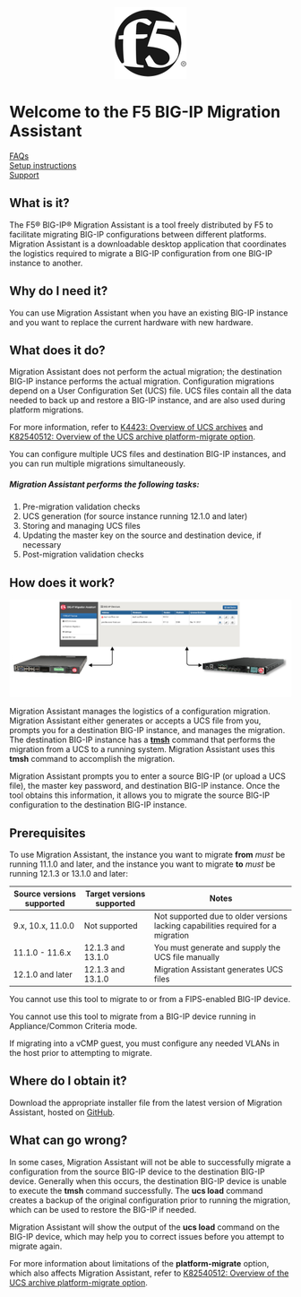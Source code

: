 <p align="center">
  <img src="resources/icon.png"></img>
</p>

# Welcome to the F5 BIG-IP Migration Assistant

[FAQs](FAQ.md)  
[Setup instructions](SETUP.md)  
[Support](SUPPORT.md)

## What is it?

The F5® BIG-IP® Migration Assistant is a tool freely distributed by F5 to facilitate migrating BIG-IP configurations between different platforms. Migration Assistant is a downloadable desktop application that coordinates the logistics required to migrate a BIG-IP configuration from one BIG-IP instance to another.

## Why do I need it?

You can use Migration Assistant when you have an existing BIG-IP instance and you want to replace the current hardware with new hardware.

## What does it do?

Migration Assistant does not perform the actual migration; the destination BIG-IP instance performs the actual migration. Configuration migrations depend on a User Configuration Set (UCS) file. UCS files contain all the data needed to back up and restore a BIG-IP instance, and are also used during platform migrations.

For more information, refer to [K4423: Overview of UCS archives](https://support.f5.com/csp/article/K4423) and [K82540512: Overview of the UCS archive platform-migrate option](https://support.f5.com/csp/article/K82540512).

You can configure multiple UCS files and destination BIG-IP instances, and you can run multiple migrations simultaneously.

##### Migration Assistant performs the following tasks:

1. Pre-migration validation checks
1. UCS generation (for source instance running 12.1.0 and later)
1. Storing and managing UCS files
1. Updating the master key on the source and destination device, if necessary
1. Post-migration validation checks

## How does it work?

![F5 MA Diagram](resources/f5ma-diagram.png)

Migration Assistant manages the logistics of a configuration migration. Migration Assistant either generates or accepts a UCS file from you, prompts you for a destination BIG-IP instance, and manages the migration.  The destination BIG-IP instance has a [**tmsh**](https://support.f5.com/kb/en-us/products/big-ip_ltm/manuals/product/bigip-tmsh-reference-12-0-0.html) command that performs the migration from a UCS to a running system. Migration Assistant uses this **tmsh** command to accomplish the migration.

Migration Assistant prompts you to enter a source BIG-IP (or upload a UCS file), the master key password, and destination BIG-IP instance. Once the tool obtains this information, it allows you to migrate the source BIG-IP configuration to the destination BIG-IP instance.

## Prerequisites

To use Migration Assistant, the instance you want to migrate **from** _must_ be running 11.1.0 and later, and the instance you want to migrate **to** _must_ be running 12.1.3 or 13.1.0 and later:

|**Source versions supported**|**Target versions supported**|**Notes**|
|---|---|---|
|9.x, 10.x, 11.0.0|Not supported|Not supported due to older versions lacking capabilities required for a migration|
|11.1.0 - 11.6.x|12.1.3 and 13.1.0|You must generate and supply the UCS file manually|
|12.1.0 and later|12.1.3 and 13.1.0|Migration Assistant generates UCS files|

You cannot use this tool to migrate to or from a FIPS-enabled BIG-IP device.

You cannot use this tool to migrate from a BIG-IP device running in Appliance/Common Criteria mode.

If migrating into a vCMP guest, you must configure any needed VLANs in the host prior to attempting to migrate.

## Where do I obtain it?

Download the appropriate installer file from the latest version of Migration Assistant, hosted on [GitHub](https://github.com/f5devcentral/f5-big-ip-migration-assistant/releases).

## What can go wrong?

In some cases, Migration Assistant will not be able to successfully migrate a configuration from the source BIG-IP device to the destination BIG-IP device. Generally when this occurs, the destination BIG-IP device is unable to execute the __tmsh__ command successfully. The **ucs load** command creates a backup of the original configuration prior to running the migration, which can be used to restore the BIG-IP if needed.

Migration Assistant will show the output of the **ucs load** command on the BIG-IP device, which may help you to correct issues before you attempt to migrate again.

For more information about limitations of the **platform-migrate** option, which also affects Migration Assistant, refer to [K82540512: Overview of the UCS archive platform-migrate option](https://support.f5.com/csp/article/K82540512).
